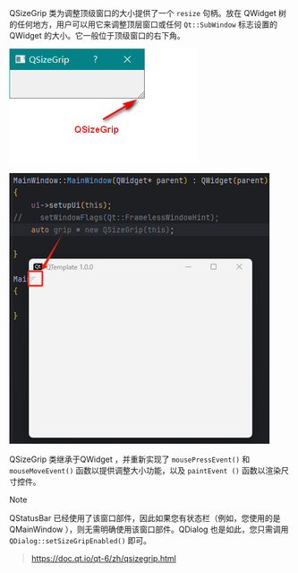 QSizeGrip 类为调整顶级窗口的大小提供了一个 `resize` 句柄。放在 QWidget 树的任何地方，用户可以用它来调整顶层窗口或任何 ` Qt::SubWindow ` 标志设置的 QWidget 的大小。它一般位于顶级窗口的右下角。

![](Qt.assets/Pasted%20image%2020250209230128.png)

![](Qt.assets/Pasted%20image%2020250209231002.png)

QSizeGrip 类继承于QWidget ，并重新实现了 `mousePressEvent()` 和 `mouseMoveEvent()` 函数以提供调整大小功能，以及 ` paintEvent () ` 函数以渲染尺寸控件。

> [!note]
> QStatusBar 已经使用了该窗口部件，因此如果您有状态栏（例如，您使用的是QMainWindow ），则无需明确使用该窗口部件。QDialog 也是如此，您只需调用 `QDialog::setSizeGripEnabled()` 即可。



> https://doc.qt.io/qt-6/zh/qsizegrip.html